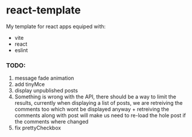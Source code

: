 # react-template

My template for react apps equiped with:
* vite
* react
* eslint



### TODO:
1. message fade animation
3. add tinyMce
4. display unpublished posts
5. Something is wrong with the API, there should be a way to limit the results, currently when displaying a list of posts, we are retreiving the comments too which wont be displayed anyway + retreiving the comments along with post will make us need to re-load the hole post if the comments where changed
6. fix prettyCheckbox